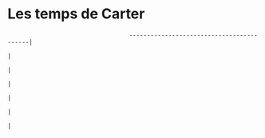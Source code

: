 # Les temps de Carter

                                      ------------------------------------------|
                                                                                |
                                                                                |
                                                                                |
                                                                                |
                                                                                |
                                                                                |
